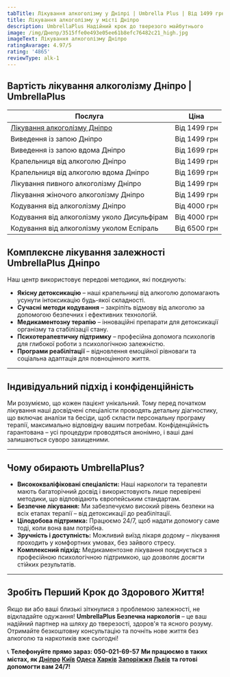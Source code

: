 ```yaml
---
tabTitle: Лікування алкоголізму у Дніпрі | Umbrella Plus | Від 1499 грн
title: Лікування алкоголізму у місті Дніпро
description: UmbrellaPlus Надійний крок до тверезого майбутнього
image: /img/Днепр/3515ffe0e493e05ee61b8efc76482c21_high.jpg
imageText: Лікування алкоголізму Дніпро
ratingAvarage: 4.97/5
rating: '4865'
reviewType: alk-1
---
```


## Вартість лікування алкоголізму Дніпро | UmbrellaPlus

| Послуга                                                       | Ціна         |
| ------------------------------------------------------------- | ------------ |
| [Лікування алкоголізму Дніпро](lechenie-alkogolizma-dnepr-ua) | Від 1499 грн |
| Виведення із запою Дніпро                                     | Від 1499 грн |
| Виведення із запою вдома Дніпро                               | Від 1699 грн |
| Крапельниця від алкоголю Дніпро                               | Від 1499 грн |
| Крапельниця від алкоголю вдома Дніпро                         | Від 1699 грн |
| Лікування пивного алкоголізму Дніпро                          | Від 1499 грн |
| Лікування жіночого алкоголізму Дніпро                         | Від 1499 грн |
| Кодування від алкоголізму Дніпро                              | Від 4000 грн |
| Кодування від алкоголізму уколо Дисульфірам                   | Від 4000 грн |
| Кодування від алкоголізму уколом Еспіраль                     | Від 6500 грн |

## Комплексне лікування залежності UmbrellaPlus Дніпро

Наш центр використовує передові методики, які поєднують:

* **Якісну детоксикацію** – наші крапельниці від алкоголю допомагають усунути інтоксикацію будь-якої складності.
* **Сучасні методи кодування** – закріпіть відмову від алкоголю за допомогою безпечних і ефективних технологій.
* **Медикаментозну терапію** – інноваційні препарати для детоксикації організму та стабілізації стану.
* **Психотерапевтичну підтримку** – професійна допомога психологів для глибокої роботи з психологічною залежністю.
* **Програми реабілітації** – відновлення емоційної рівноваги та соціальна адаптація для повноцінного життя.

***

## Індивідуальний підхід і конфіденційність

Ми розуміємо, що кожен пацієнт унікальний. Тому перед початком лікування наші досвідчені спеціалісти проводять детальну діагностику, що включає аналізи та бесіди, щоб скласти персональну програму терапії, максимально відповідну вашим потребам.
Конфіденційність гарантована – усі процедури проводяться анонімно, і ваші дані залишаються суворо захищеними.

***

## Чому обирають UmbrellaPlus?

* **Висококваліфіковані спеціалісти:** Наші наркологи та терапевти мають багаторічний досвід і використовують лише перевірені методики, що відповідають європейським стандартам.
* **Безпечне лікування:** Ми забезпечуємо високий рівень безпеки на всіх етапах терапії – від детоксикації до реабілітації.
* **Цілодобова підтримка:** Працюємо 24/7, щоб надати допомогу саме тоді, коли вона вам потрібна.
* **Зручність і доступність:** Можливий виїзд лікаря додому – лікування проходить у комфортних умовах, без зайвого стресу.
* **Комплексний підхід:** Медикаментозне лікування поєднується з професійною психологічною підтримкою, що дозволяє досягти стійких результатів.

***

## Зробіть Перший Крок до Здорового Життя!

Якщо ви або ваші близькі зіткнулися з проблемою залежності, не відкладайте одужання! **UmbrellaPlus Безпечна наркологія** – це ваш надійний партнер на шляху до тверезості, здоров'я та ясного розуму.
Отримайте безкоштовну консультацію та почніть нове життя без алкоголю та наркотиків вже сьогодні!

📞 **Телефонуйте прямо зараз: 050-021-69-57**
**Ми працюємо в таких містах, як [Дніпро](https://umbrella-plus.com.ua/uk/dnepr/) [Київ](https://umbrella-plus.com.ua/uk/kiev/) [Одеса](https://umbrella-plus.com.ua/uk/lechenie-alc/) [Харків](https://umbrella-plus.com.ua/uk/kharkiv/) [Запоріжжя](https://umbrella-plus.com.ua/uk/zaporozie/) [Львів](https://umbrella-plus.com.ua/uk/lviv/) та готові допомогти вам 24/7!**

